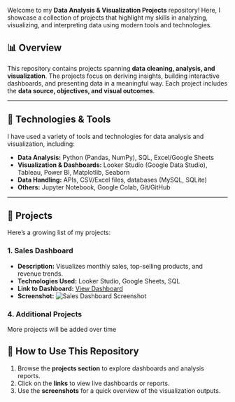 Welcome to my **Data Analysis & Visualization Projects** repository! Here, I showcase a collection of projects that highlight my skills in analyzing, visualizing, and interpreting data using modern tools and technologies.


## 📊 Overview

This repository contains projects spanning **data cleaning, analysis, and visualization**. The projects focus on deriving insights, building interactive dashboards, and presenting data in a meaningful way. Each project includes the **data source, objectives, and visual outcomes**.

---

## 🚀 Technologies & Tools

I have used a variety of tools and technologies for data analysis and visualization, including:

- **Data Analysis:** Python (Pandas, NumPy), SQL, Excel/Google Sheets  
- **Visualization & Dashboards:** Looker Studio (Google Data Studio), Tableau, Power BI, Matplotlib, Seaborn  
- **Data Handling:** APIs, CSV/Excel files, databases (MySQL, SQLite)  
- **Others:** Jupyter Notebook, Google Colab, Git/GitHub  

---

## 📂 Projects

Here’s a growing list of my projects:

### 1. **Sales Dashboard**  
- **Description:** Visualizes monthly sales, top-selling products, and revenue trends.  
- **Technologies Used:** Looker Studio, Google Sheets, SQL  
- **Link to Dashboard:** [View Dashboard](#)  
- **Screenshot:**  ![Sales Dashboard Screenshot](#)

### 4. **Additional Projects**  
More projects will be added over time


## 📌 How to Use This Repository

1. Browse the **projects section** to explore dashboards and analysis reports.  
2. Click on the **links** to view live dashboards or reports.  
3. Use the **screenshots** for a quick overview of the visualization outputs.  


